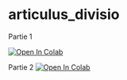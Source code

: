 # articulus_divisio

Partie 1

[![Open In Colab](https://colab.research.google.com/assets/colab-badge.svg)](https://colab.research.google.com/github/skourta/articulus_divisio/blob/main/Partie1.ipynb)


Partie 2
[![Open In Colab](https://colab.research.google.com/assets/colab-badge.svg)](https://colab.research.google.com/github/skourta/articulus_divisio/blob/main/Partie2.ipynb)
